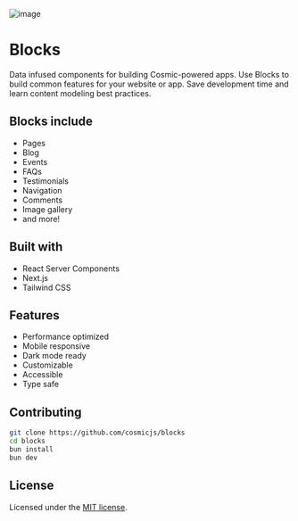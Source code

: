 ![image](https://github.com/cosmicjs/blocks/assets/26257029/2e2962f4-37e7-479e-9588-ddd261d11790)

# Blocks

Data infused components for building Cosmic-powered apps. Use Blocks to build common features for your website or app. Save development time and learn content modeling best practices.

## Blocks include

- Pages
- Blog
- Events
- FAQs
- Testimonials
- Navigation
- Comments
- Image gallery
- and more!

## Built with

- React Server Components
- Next.js
- Tailwind CSS

## Features
- Performance optimized
- Mobile responsive
- Dark mode ready
- Customizable
- Accessible
- Type safe

## Contributing

```bash
git clone https://github.com/cosmicjs/blocks
cd blocks
bun install
bun dev
```

## License

Licensed under the [MIT license](https://github.com/cosmicjs/blocks/blob/main/LICENSE).
